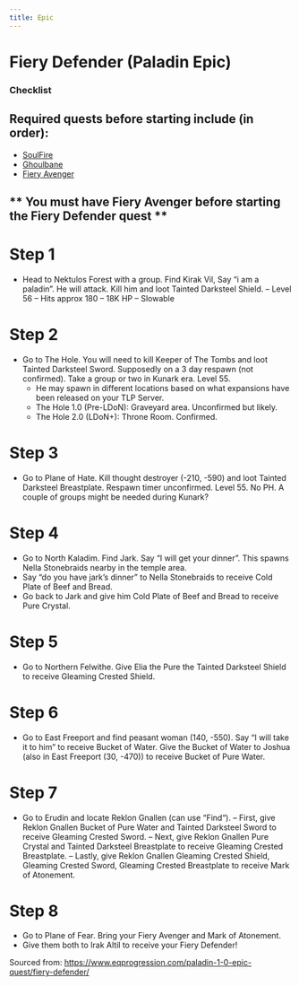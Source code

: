 ```yaml
---
title: Epic
---
```


# Fiery Defender (Paladin Epic)

### Checklist

## Required quests before starting include (in order):
- [SoulFire](soulfire)
- [Ghoulbane](ghoulbane)
- [Fiery Avenger](fiery)

## ** You must have Fiery Avenger before starting the Fiery Defender quest **

# Step 1
- Head to Nektulos Forest with a group. Find Kirak Vil, Say “i am a paladin”. He will attack. Kill him and loot Tainted Darksteel Shield.
  – Level 56
  – Hits approx 180
  – 18K HP
  – Slowable

# Step 2
- Go to The Hole. You will need to kill Keeper of The Tombs and loot Tainted Darksteel Sword. Supposedly on a 3 day respawn (not confirmed). Take a group or two in Kunark era. Level 55.
  - He may spawn in different locations based on what expansions have been released on your TLP Server.
  - The Hole 1.0 (Pre-LDoN): Graveyard area. Unconfirmed but likely.
  - The Hole 2.0 (LDoN+): Throne Room. Confirmed.

# Step 3
-  Go to Plane of Hate. Kill thought destroyer (-210, -590) and loot  Tainted Darksteel Breastplate. Respawn timer unconfirmed. Level 55. No PH. A couple of groups might be needed during Kunark?

# Step 4
- Go to North Kaladim. Find Jark. Say “I will get your dinner”. This spawns Nella Stonebraids nearby in the temple area.
- Say “do you have jark’s dinner” to Nella Stonebraids to receive  Cold Plate of Beef and Bread.
- Go back to Jark and give him  Cold Plate of Beef and Bread to receive Pure Crystal.

# Step 5
- Go to Northern Felwithe. Give Elia the Pure  the Tainted Darksteel Shield to receive Gleaming Crested Shield.

# Step 6
- Go to East Freeport and find peasant woman (140, -550). Say “I will take it to him” to receive Bucket of Water. Give the  Bucket of Water to Joshua (also in East Freeport (30, -470)) to receive  Bucket of Pure Water.


# Step 7
- Go to Erudin and locate Reklon Gnallen (can use “Find“).
  – First, give Reklon Gnallen  Bucket of Pure Water and  Tainted Darksteel Sword to receive Gleaming Crested Sword.
  – Next, give Reklon Gnallen Pure Crystal and  Tainted Darksteel Breastplate to receive Gleaming Crested Breastplate.
  – Lastly, give Reklon Gnallen Gleaming Crested Shield,  Gleaming Crested Sword,  Gleaming Crested Breastplate to receive  Mark of Atonement.

# Step 8
- Go to Plane of Fear. Bring your Fiery Avenger and  Mark of Atonement.
- Give them both to Irak Altil to receive your Fiery Defender!

Sourced from: https://www.eqprogression.com/paladin-1-0-epic-quest/fiery-defender/
